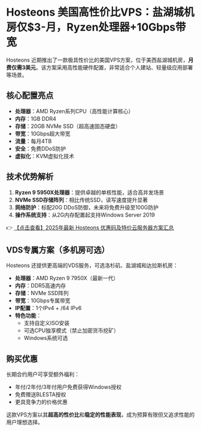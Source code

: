 # Hosteons 美国高性价比VPS：盐湖城机房仅$3-月，Ryzen处理器+10Gbps带宽

Hosteons 近期推出了一款极具性价比的美国VPS方案，位于美西盐湖城机房，**月费仅需3美元**。该方案采用高性能硬件配置，非常适合个人建站、轻量级应用部署等场景。

## 核心配置亮点

- **处理器**：AMD Ryzen系列CPU（高性能计算核心）
- **内存**：1GB DDR4
- **存储**：20GB NVMe SSD（超高速固态硬盘）
- **带宽**：10Gbps超大带宽
- **流量**：每月4TB
- **安全**：免费DDoS防护
- **虚拟化**：KVM虚拟化技术

## 技术优势解析

1. **Ryzen 9 5950X处理器**：提供卓越的单核性能，适合高并发场景
2. **NVMe SSD存储阵列**：相比传统SSD，读写速度提升显著
3. **网络防护**：标配20G DDoS防御，未来将免费升级至100G防护
4. **操作系统支持**：从2G内存配置起支持Windows Server 2019

👉 [【点击查看】2025年最新 Hosteons 优惠码及特价云服务器方案汇总](https://bit.ly/hosteons)

## VDS专属方案（多机房可选）

Hosteons 还提供更高端的VDS服务，可选洛杉矶、盐湖城和达拉斯机房：

- **处理器**：AMD Ryzen 9 7950X（最新一代）
- **内存**：DDR5高速内存
- **存储**：NVMe SSD阵列
- **带宽**：10Gbps专属带宽
- **IP配置**：1个IPv4 + /64 IPv6
- **特色功能**：
  - 支持自定义ISO安装
  - 可选CPU独享模式（禁止加密货币挖矿）
  - Windows系统可选

## 购买优惠

长期合约用户可享受额外福利：
- 年付/2年付/3年付用户免费获得Windows授权
- 免费赠送BLESTA授权
- 更具竞争力的价格优惠

这款VPS方案以其**超高的性价比**和**稳定的性能表现**，成为预算有限但又追求性能的用户理想选择。